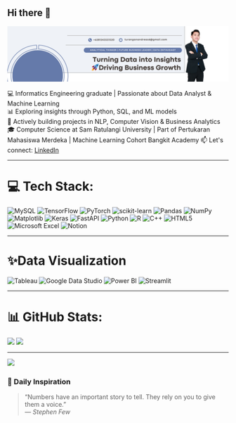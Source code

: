 ## Hi there 👋
![Banner](img/Banner.png)

💻 Informatics Engineering graduate | Passionate about Data Analyst & Machine Learning  
📊 Exploring insights through Python, SQL, and ML models  
🚀 Actively building projects in NLP, Computer Vision & Business Analytics  
🎓 Computer Science at Sam Ratulangi University | Part of Pertukaran Mahasiswa Merdeka | Machine Learning Cohort Bangkit Academy
📫 Let's connect: [LinkedIn](https://www.linkedin.com/in/andreasturangan/)

___
# 💻 Tech Stack:
![MySQL](https://img.shields.io/badge/mysql-4479A1.svg?style=for-the-badge&logo=mysql&logoColor=white) ![TensorFlow](https://img.shields.io/badge/TensorFlow-%23FF6F00.svg?style=for-the-badge&logo=TensorFlow&logoColor=white) ![PyTorch](https://img.shields.io/badge/PyTorch-%23EE4C2C.svg?style=for-the-badge&logo=PyTorch&logoColor=white) ![scikit-learn](https://img.shields.io/badge/scikit--learn-%23F7931E.svg?style=for-the-badge&logo=scikit-learn&logoColor=white) ![Pandas](https://img.shields.io/badge/pandas-%23150458.svg?style=for-the-badge&logo=pandas&logoColor=white) ![NumPy](https://img.shields.io/badge/numpy-%23013243.svg?style=for-the-badge&logo=numpy&logoColor=white) ![Matplotlib](https://img.shields.io/badge/Matplotlib-%23ffffff.svg?style=for-the-badge&logo=Matplotlib&logoColor=black) ![Keras](https://img.shields.io/badge/Keras-%23D00000.svg?style=for-the-badge&logo=Keras&logoColor=white) ![FastAPI](https://img.shields.io/badge/FastAPI-005571?style=for-the-badge&logo=fastapi) ![Python](https://img.shields.io/badge/python-3670A0?style=for-the-badge&logo=python&logoColor=ffdd54) ![R](https://img.shields.io/badge/r-%23276DC3.svg?style=for-the-badge&logo=r&logoColor=white) ![C++](https://img.shields.io/badge/c++-%2300599C.svg?style=for-the-badge&logo=c%2B%2B&logoColor=white) ![HTML5](https://img.shields.io/badge/html5-%23E34F26.svg?style=for-the-badge&logo=html5&logoColor=white) ![Microsoft Excel](https://img.shields.io/badge/Microsoft%20Excel-217346?style=for-the-badge&logo=microsoftexcel&logoColor=white) ![Notion](https://img.shields.io/badge/Notion-%23000000.svg?style=for-the-badge&logo=notion&logoColor=white)
___
# ✨Data Visualization
![Tableau](https://img.shields.io/badge/Tableau-E97627?style=for-the-badge&logo=tableau&logoColor=white) ![Google Data Studio](https://img.shields.io/badge/Looker%20Studio-4285F4?style=for-the-badge&logo=googleanalytics&logoColor=white) ![Power BI](https://img.shields.io/badge/Power%20BI-F2C811?style=for-the-badge&logo=powerbi&logoColor=black) ![Streamlit](https://img.shields.io/badge/Streamlit-FF4B4B?style=for-the-badge&logo=streamlit&logoColor=white)


___
# 📊 GitHub Stats:

![](https://nirzak-streak-stats.vercel.app/?user=AndreasTurangan6&theme=dark&hide_border=false)
![](https://github-readme-stats.vercel.app/api/top-langs/?username=AndreasTurangan6&theme=dark&hide_border=false&include_all_commits=false&count_private=false&layout=compact)

---
[![](https://visitcount.itsvg.in/api?id=AndreasTurangan6&icon=0&color=0)](https://visitcount.itsvg.in)


### 🧠 Daily Inspiration  

> “Numbers have an important story to tell. They rely on you to give them a voice.”  
> — *Stephen Few*

